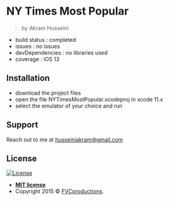 <a href="https://i.imgur.com/lXotUFj.png" title="NYTimesApp" ></a>


# NY Times Most Popular

> by Akram Husseini


- build status : completed
- issues : no issues
- devDependencies : no libraries used
- coverage : iOS 13


## Installation

- download the project files
- open the file NYTimesMostPopular.xcodeproj in xcode 11.x
- select the emulator of your choice and run



## Support

Reach out to me at husseiniakram@gmail.com



## License

[![License](http://img.shields.io/:license-mit-blue.svg?style=flat-square)](http://badges.mit-license.org)

- **[MIT license](http://opensource.org/licenses/mit-license.php)**
- Copyright 2015 © <a href="http://fvcproductions.com" target="_blank">FVCproductions</a>.
